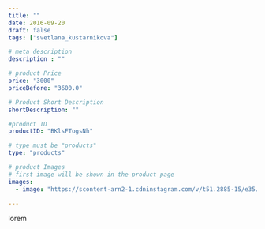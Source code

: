 ```yaml
---
title: ""
date: 2016-09-20
draft: false
tags: ["svetlana_kustarnikova"]

# meta description
description : ""

# product Price
price: "3000"
priceBefore: "3600.0"

# Product Short Description
shortDescription: ""

#product ID
productID: "BKlsFTogsNh"

# type must be "products"
type: "products"

# product Images
# first image will be shown in the product page
images:
  - image: "https://scontent-arn2-1.cdninstagram.com/v/t51.2885-15/e35/14288118_303264830042727_1994478935_n.jpg?tp=1&_nc_ht=scontent-arn2-1.cdninstagram.com&_nc_cat=103&_nc_ohc=ryS7nGdkcIIAX_ZLGZ5&ccb=7-4&oh=2c00aabffad6747926e638379dcec2ec&oe=60816C72&ig_cache_key=MTM0MzY3Mzk0MjU2NDU4NjMzNw%3D%3D.2-ccb7-4"

---
```

lorem
